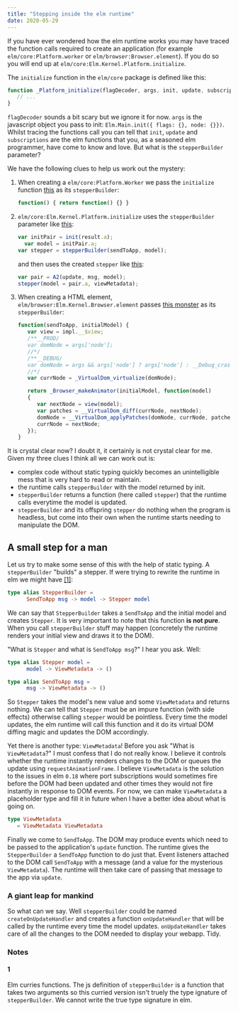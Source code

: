 ```yaml
---
title: "Stepping inside the elm runtime"
date: 2020-05-29
---
```


If you have ever wondered how the elm runtime works you may have traced the
function calls required to create an application (for example
`elm/core:Platform.worker` or `elm/browser:Browser.element`). If you do so you
will end up at `elm/core:Elm.Kernel.Platform.initialize`.

 The `initialize` function in the `elm/core` package is defined like
this:

```js
function _Platform_initialize(flagDecoder, args, init, update, subscriptions, stepperBuilder) {
   // ...
}
```

`flagDecoder` sounds a bit scary but we ignore it for now. `args` is the
javascript object you pass to init: `Elm.Main.init({ flags: {}, node: {}})`.
Whilst tracing the functions call you can tell that `init`, `update` and
`subscriptions` are the elm functions that you, as a seasoned elm programmer,
have come to know and love. But what is the `stepperBuilder` parameter?

We have the following clues to help us work out the mystery:

1. When creating a `elm/core:Platform.Worker` we pass the `initialize` function
   [this][stepper-worker] as its `stepperBuilder`:

   ```js
   function() { return function() {} }
   ```

2. `elm/core:Elm.Kernel.Platform.initialize` uses the `stepperBuilder`
   parameter like [this][init-builder]:

   ```js
   var initPair = init(result.a);
	 var model = initPair.a;
   var stepper = stepperBuilder(sendToApp, model);
   ```

   and then uses the created `stepper` like [this][init-stepper]:

   ```js
   var pair = A2(update, msg, model);
   stepper(model = pair.a, viewMetadata);
   ```

3. When creating a HTML element, `elm/browser:Elm.Kernel.Browser.element`
   passes [this monster][stepper-element] as its `stepperBuilder`:

   ```js
   function(sendToApp, initialModel) {
      var view = impl.__$view;
      /**__PROD/
      var domNode = args['node'];
      //*/
      /**__DEBUG/
      var domNode = args && args['node'] ? args['node'] : __Debug_crash(0);
      //*/
      var currNode = _VirtualDom_virtualize(domNode);

      return _Browser_makeAnimator(initialModel, function(model)
      {
         var nextNode = view(model);
         var patches = __VirtualDom_diff(currNode, nextNode);
         domNode = __VirtualDom_applyPatches(domNode, currNode, patches, sendToApp);
         currNode = nextNode;
      });
   }
   ```

It is crystal clear now? I doubt it, it certainly is not crystal clear for me.
Given my three clues I think all we can work out is:

- complex code without static typing quickly becomes an unintelligible mess
  that is very hard to read or maintain.
- the runtime calls `stepperBuilder` with the model returned by init.
- `stepperBuilder` returns a function (here called `stepper`) that the runtime
  calls everytime the model is updated.
- `stepperBuilder` and its offspring `stepper` do nothing when the program is
  headless, but come into their own when the runtime starts needing to
  manipulate the DOM.

## A small step for a man

Let us try to make some sense of this with the help of static typing. A
`stepperBuilder` "builds" a stepper. If were trying to rewrite the runtime in
elm we might have&nbsp;[[1]](####1):

```elm
type alias StepperBuilder =
      SendToApp msg -> model -> Stepper model
```

We can say that `StepperBuilder` takes a `SendToApp` and the initial model and
creates `Stepper`. It is very important to note that this function **is not
pure**. When you call `stepperBuilder` stuff may happen (concretely the runtime
renders your initial view and draws it to the DOM).

"What is `Stepper` and what is `SendToApp msg`?" I hear you ask. Well:

```elm
type alias Stepper model =
      model -> ViewMetadata -> ()

type alias SendToApp msg =
      msg -> ViewMetadata -> ()
```

So `Stepper` takes the model's new value and some `ViewMetadata` and returns
nothing. We can tell that `Stepper` must be an impure function (with side
effects) otherwise calling `stepper` would be pointless. Every time the model
updates, the elm runtime will call this function and it do its virtual DOM
diffing magic and updates the DOM accordingly.

Yet there is  another type: `ViewMetadata`! Before you ask "What is
`ViewMetadata`?" I must confess that I do not really know. I believe it
controls whether the runtime instantly renders changes to the DOM or queues the
update using `requestAnimationFrame`. I believe `ViewMetadata` is the solution
to the issues in elm `0.18` where port subscriptions would sometimes fire
before the DOM had been updated and other times they would not fire instantly
in response to DOM events. For now, we can make `ViewMetadata` a placeholder
type and fill it in future when I have a better idea about what is going on.

```elm
type ViewMetadata
   = ViewMetadata ViewMetadata
```

Finally we come to `SendToApp`. The DOM may produce events which need to be
passed to the application's `update` function. The runtime gives the
`StepperBuilder` a `SendToApp` function to do just that. Event listeners
attached to the DOM call `SendToApp` with a message (and a value for the
mysterious `ViewMetadata`). The runtime will then take care of passing that
message to the app via `update`.

### A giant leap for mankind

So what can we say. Well `stepperBuilder` could be named
`createOnUpdateHandler` and creates a function `onUpdateHandler` that will be
called by the runtime every time the model updates. `onUpdateHandler` takes
care of all the changes to the DOM needed to display your webapp. Tidy.

### Notes

#### 1

Elm curries functions. The js definition of `stepperBuilder` is a function that
takes two arguments so this curried version isn't truely the type ignature of
`stepperBuilder`. We cannot write the true type signature in elm.

[stepper-worker]: https://github.com/elm/core/blob/22eefd207e7a63daab215ae497f683ff2319c2ca/src/Elm/Kernel/Platform.js#L26
[init-builder]: https://github.com/elm/core/blob/22eefd207e7a63daab215ae497f683ff2319c2ca/src/Elm/Kernel/Platform.js#L42
[init-stepper]: https://github.com/elm/core/blob/22eefd207e7a63daab215ae497f683ff2319c2ca/src/Elm/Kernel/Platform.js#L48
[stepper-element]:https://github.com/elm/browser/blob/1d28cd625b3ce07be6dfad51660bea6de2c905f2/src/Elm/Kernel/Browser.js#L37-L54
